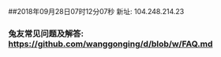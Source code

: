 ##2018年09月28日07时12分07秒 新址: 104.248.214.23
### 兔友常见问题及解答: https://github.com/wanggonging/d/blob/w/FAQ.md
